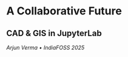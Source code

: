 <!-- .slide: data-background-color="#1e1e1e" -->
# A Collaborative Future  
## CAD & GIS in JupyterLab  
_Arjun Verma • IndiaFOSS 2025_  
<!-- .slide: data-transition="zoom" -->
